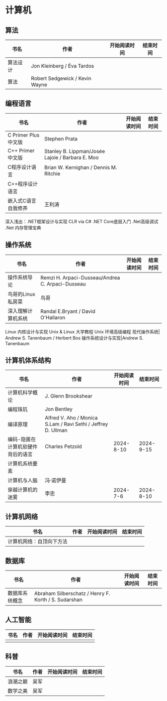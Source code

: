 # 计算机

## 算法

 书名  | 作者  | 开始阅读时间  | 结束时间  
------------  | -------------  |------------- |------------- | 
 算法设计 | Jon Kleinberg / Éva Tardos |  |  |
 算法 | Robert Sedgewick / Kevin Wayne

## 编程语言

 书名  | 作者  | 开始阅读时间  | 结束时间  
------------  | -------------  |------------- |------------- | 
 C Primer Plus 中文版 | Stephen Prata |  |  |
 C++ Primer 中文版 | Stanley B. Lippman/Josée Lajoie / Barbara E. Moo |  |  |
 C程序设计语言 |Brian W. Kernighan / Dennis M. Ritchie
 C++程序设计语言 |
 嵌入式C语言自我修养|王利涛
 深入浅出：.NET框架设计与实现
 CLR via C#
 .NET Core底层入门
 .Net高级调试
 .Net 内存管理宝典


## 操作系统

 书名  | 作者  | 开始阅读时间  | 结束时间  
------------ | -------------  |------------- |------------- | 
 操作系统导论 | Remzi H. Arpaci-Dusseau/Andrea C. Arpaci-Dusseau |  |  |
 鸟哥的Linux私房菜| 鸟哥 |  |  |
 深入理解计算机系统|Randal E.Bryant / David O'Hallaron
 Linux 内核设计与实现
 Unix & Linux 大学教程 
 Unix 环境高级编程
 现代操作系统| Andrew S. Tanenbaum / Herbert Bos
 操作系统设计与实现|Andrew S. Tanenbaum


## 计算机体系结构

 书名  | 作者  | 开始阅读时间  | 结束时间  
------------  | -------------  |------------- |------------- | 
 计算机科学概论 | J. Glenn Brookshear |  |  |
 编程珠玑 | Jon Bentley
 编译原理|Alfred V. Aho / Monica S.Lam / Ravi Sethi / Jeffrey D. Ullman
 编码-隐匿在计算机软硬件背后的语言 | Charles Petzold |  2024-8-10 |2024-9-15
 计算机系统要素|
 计算机与人脑 | 冯·诺伊曼|| 
 穿越计算机的迷雾|李忠|2024-7-6 |2024-8-10 

## 计算机网络

 书名  | 作者  | 开始阅读时间  | 结束时间  
------------  | -------------  |------------- |------------- | 
  计算机网络：自顶向下方法  |  |  |  |

## 数据库

 书名  | 作者  | 开始阅读时间  | 结束时间
------------  | -------------  |------------- |------------- | 
 数据库系统概念 | Abraham Silberschatz / Henry F. Korth / S. Sudarshan

## 人工智能

 书名  | 作者  | 开始阅读时间  | 结束时间  
------------  | -------------  |------------- |------------- | 
  |  |  |  |

## 科普

 书名  | 作者  | 开始阅读时间  | 结束时间  
 ------------  | -------------  |------------- |------------- |
 浪潮之巅 | 吴军 |  |  |
 数学之美| 吴军 |  |  |
